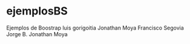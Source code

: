 # ejemplosBS
Ejemplos de Boostrap
luis gorigoitia
Jonathan Moya
Francisco Segovia
Jorge B.
Jonathan Moya
